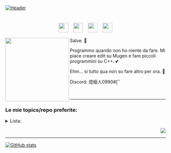 [![Header](https://lh6.googleusercontent.com/BcTSq6LJrq234H_1rE4B9etOCiy41nVz48gRuNHahjOAK72Ab1j4i9Eeme6pIxVYxlyHO2oxHGvEpEEwPcZ_=w1879-h939-rw "Header")](https://github.com/okihaito)

<h1></h1>
  <p align="center">
<a href="https://www.youtube.com/channel/UCvpCMNheDqnMlh2jDHI6lPw" rel="nofollow"><img height="30" src="https://www.freeiconspng.com/uploads/hd-youtube-logo-png-transparent-background-20.png" style="max-width:100%;"></a>
  &nbsp;&nbsp;
<a href="https://steamcommunity.com/profiles/76561198965646963" rel="nofollow"><img height="30" src="https://www.isnotdown.it/assets/pics/steam.png" style="max-width:100%;"></a>
  &nbsp;&nbsp;
<a href="https://www.instagram.com/okihaito/" rel="nofollow"><img height="30" src="https://assets.stickpng.com/images/580b57fcd9996e24bc43c521.png" style="max-width:100%;"></a>
  &nbsp;&nbsp;
<a href="https://open.spotify.com/user/dhonwgff9zdavjl6lk3v3atl0?si=bf8f29edf28e4a0d" rel="nofollow"><img height="30" src="https://www.freepnglogos.com/uploads/spotify-logo-png/spotify-photo-of-logo-16.png" style="max-width:100%;"></a>
<p align="right">
  <img width="200" align="left" src="https://moriyashrine.org/uploads/monthly_2020_02/large.0212C938-13C1-48C7-83D8-960C58F6B072.gif.fe48803f3a17ea24272566b09bb839ce.gif" height="200">
  <p>Salve. 👋</p>
  <p>Programmo quando non ho niente da fare. Mi piace creare edit su Mugen e fare piccoli programmini su C++. 💕</p>
  <p>Ehm... si tutto qua non so fare altro per ora. 🌱</p>
  <p>Discord: 熄癈人ٴٴ]#0990</p>
<br>
<hr></hr>

### Le mie topics/repo preferite:

<details>
  <summary>Lista:</summary>
  <p><a href="https://github.com/topics/betterdiscord-theme" rel="nofollow">Temi Discord</a></p>
  <p><a href="https://github.com/ecriminal/Discord-Exploit-Collection" rel="nofollow">Exploit Discord (Python)</a></p>
  <p><a href="https://gist.github.com/Fobxx/107e2bad2bf7312cd49431c696aac912" rel="nofollow">Skin Cookiezi osu!</a></p>
  <p>Altri in arrivo...</p>
</details>

<p align="right">
 <img align="center" src="https://lh5.googleusercontent.com/CvNM7d7CBjm8Npz6XZQr1BVpHe7ZMq7HLN3tJbabc4gdpDJye7ZSs_5u-IWIMe1vCz-IF5hvOckLgD9blo_J=w1879-h939">

<hr></hr>

<p align="center">
 
[![GitHub stats](https://github-readme-stats.vercel.app/api?username=okihaito&show_icons=true&theme=radical)](https://github.com/anuraghazra/github-readme-stats)
